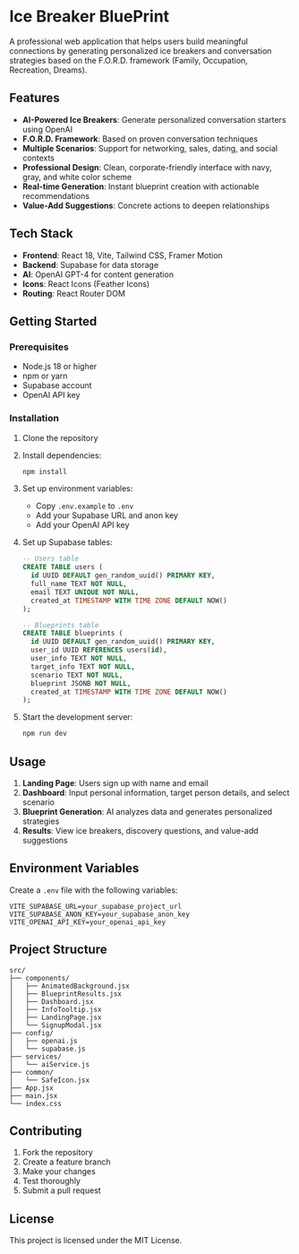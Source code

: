 # Ice Breaker BluePrint

A professional web application that helps users build meaningful connections by generating personalized ice breakers and conversation strategies based on the F.O.R.D. framework (Family, Occupation, Recreation, Dreams).

## Features

- **AI-Powered Ice Breakers**: Generate personalized conversation starters using OpenAI
- **F.O.R.D. Framework**: Based on proven conversation techniques
- **Multiple Scenarios**: Support for networking, sales, dating, and social contexts
- **Professional Design**: Clean, corporate-friendly interface with navy, gray, and white color scheme
- **Real-time Generation**: Instant blueprint creation with actionable recommendations
- **Value-Add Suggestions**: Concrete actions to deepen relationships

## Tech Stack

- **Frontend**: React 18, Vite, Tailwind CSS, Framer Motion
- **Backend**: Supabase for data storage
- **AI**: OpenAI GPT-4 for content generation
- **Icons**: React Icons (Feather Icons)
- **Routing**: React Router DOM

## Getting Started

### Prerequisites

- Node.js 18 or higher
- npm or yarn
- Supabase account
- OpenAI API key

### Installation

1. Clone the repository
2. Install dependencies:
   ```bash
   npm install
   ```

3. Set up environment variables:
   - Copy `.env.example` to `.env`
   - Add your Supabase URL and anon key
   - Add your OpenAI API key

4. Set up Supabase tables:
   ```sql
   -- Users table
   CREATE TABLE users (
     id UUID DEFAULT gen_random_uuid() PRIMARY KEY,
     full_name TEXT NOT NULL,
     email TEXT UNIQUE NOT NULL,
     created_at TIMESTAMP WITH TIME ZONE DEFAULT NOW()
   );

   -- Blueprints table
   CREATE TABLE blueprints (
     id UUID DEFAULT gen_random_uuid() PRIMARY KEY,
     user_id UUID REFERENCES users(id),
     user_info TEXT NOT NULL,
     target_info TEXT NOT NULL,
     scenario TEXT NOT NULL,
     blueprint JSONB NOT NULL,
     created_at TIMESTAMP WITH TIME ZONE DEFAULT NOW()
   );
   ```

5. Start the development server:
   ```bash
   npm run dev
   ```

## Usage

1. **Landing Page**: Users sign up with name and email
2. **Dashboard**: Input personal information, target person details, and select scenario
3. **Blueprint Generation**: AI analyzes data and generates personalized strategies
4. **Results**: View ice breakers, discovery questions, and value-add suggestions

## Environment Variables

Create a `.env` file with the following variables:

```env
VITE_SUPABASE_URL=your_supabase_project_url
VITE_SUPABASE_ANON_KEY=your_supabase_anon_key
VITE_OPENAI_API_KEY=your_openai_api_key
```

## Project Structure

```
src/
├── components/
│   ├── AnimatedBackground.jsx
│   ├── BlueprintResults.jsx
│   ├── Dashboard.jsx
│   ├── InfoTooltip.jsx
│   ├── LandingPage.jsx
│   └── SignupModal.jsx
├── config/
│   ├── openai.js
│   └── supabase.js
├── services/
│   └── aiService.js
├── common/
│   └── SafeIcon.jsx
├── App.jsx
├── main.jsx
└── index.css
```

## Contributing

1. Fork the repository
2. Create a feature branch
3. Make your changes
4. Test thoroughly
5. Submit a pull request

## License

This project is licensed under the MIT License.